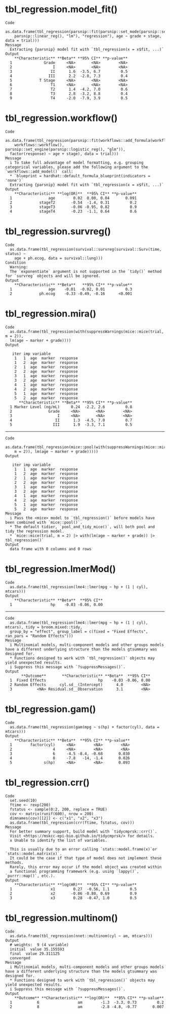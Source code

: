 # tbl_regression.model_fit()

    Code
      as.data.frame(tbl_regression(parsnip::fit(parsnip::set_mode(parsnip::set_engine(
        parsnip::linear_reg(), "lm"), "regression"), age ~ grade + stage, data = trial)))
    Message
      Extracting {parsnip} model fit with `tbl_regression(x = x$fit, ...)`
    Output
        **Characteristic** **Beta** **95% CI** **p-value**
      1              Grade     <NA>       <NA>        <NA>
      2                  I     <NA>       <NA>        <NA>
      3                 II      1.6  -3.5, 6.7         0.5
      4                III      2.2  -2.8, 7.3         0.4
      5            T Stage     <NA>       <NA>        <NA>
      6                 T1     <NA>       <NA>        <NA>
      7                 T2      1.4  -4.2, 7.0         0.6
      8                 T3      2.8  -3.2, 8.8         0.4
      9                 T4     -2.0  -7.9, 3.9         0.5

# tbl_regression.workflow()

    Code
      as.data.frame(tbl_regression(parsnip::fit(workflows::add_formula(workflows::add_model(
        workflows::workflow(), parsnip::set_engine(parsnip::logistic_reg(), "glm")),
      factor(response) ~ age + stage), data = trial)))
    Message
      i To take full advantage of model formatting, e.g. grouping categorical variables, please add the following argument to the `workflows::add_model()` call:
      * `blueprint = hardhat::default_formula_blueprint(indicators = 'none')`
      Extracting {parsnip} model fit with `tbl_regression(x = x$fit, ...)`
    Output
        **Characteristic** **log(OR)**  **95% CI** **p-value**
      1                age        0.02  0.00, 0.04       0.091
      2            stageT2       -0.54  -1.4, 0.31         0.2
      3            stageT3       -0.06 -0.95, 0.82         0.9
      4            stageT4       -0.23  -1.1, 0.64         0.6

# tbl_regression.survreg()

    Code
      as.data.frame(tbl_regression(survival::survreg(survival::Surv(time, status) ~
        age + ph.ecog, data = survival::lung)))
    Condition
      Warning:
      The `exponentiate` argument is not supported in the `tidy()` method for `survreg` objects and will be ignored.
    Output
        **Characteristic** **Beta**   **95% CI** **p-value**
      1                age    -0.01  -0.02, 0.01         0.3
      2            ph.ecog    -0.33 -0.49, -0.16      <0.001

# tbl_regression.mira()

    Code
      as.data.frame(tbl_regression(with(suppressWarnings(mice::mice(trial, m = 2)),
      lm(age ~ marker + grade))))
    Output
      
       iter imp variable
        1   1  age  marker  response
        1   2  age  marker  response
        2   1  age  marker  response
        2   2  age  marker  response
        3   1  age  marker  response
        3   2  age  marker  response
        4   1  age  marker  response
        4   2  age  marker  response
        5   1  age  marker  response
        5   2  age  marker  response
          **Characteristic** **Beta** **95% CI** **p-value**
      1 Marker Level (ng/mL)     0.24  -2.2, 2.6         0.8
      2                Grade     <NA>       <NA>        <NA>
      3                    I     <NA>       <NA>        <NA>
      4                   II      1.3  -4.5, 7.0         0.7
      5                  III      1.9  -3.3, 7.1         0.5

---

    Code
      as.data.frame(tbl_regression(mice::pool(with(suppressWarnings(mice::mice(trial,
        m = 2)), lm(age ~ marker + grade)))))
    Output
      
       iter imp variable
        1   1  age  marker  response
        1   2  age  marker  response
        2   1  age  marker  response
        2   2  age  marker  response
        3   1  age  marker  response
        3   2  age  marker  response
        4   1  age  marker  response
        4   2  age  marker  response
        5   1  age  marker  response
        5   2  age  marker  response
    Message
      i Pass the <mice> model to `tbl_regression()` before models have been combined with `mice::pool()`.
      * The default tidier, `pool_and_tidy_mice()`, will both pool and tidy the regression model.
      * `mice::mice(trial, m = 2) |> with(lm(age ~ marker + grade)) |> tbl_regression()`
    Output
      data frame with 0 columns and 0 rows

# tbl_regression.lmerMod()

    Code
      as.data.frame(tbl_regression(lme4::lmer(mpg ~ hp + (1 | cyl), mtcars)))
    Output
        **Characteristic** **Beta**  **95% CI**
      1                 hp    -0.03 -0.06, 0.00

---

    Code
      as.data.frame(tbl_regression(lme4::lmer(mpg ~ hp + (1 | cyl), mtcars), tidy = broom.mixed::tidy,
      group_by = "effect", group_label = c(fixed = "Fixed Effects", ran_pars = "Random Effects")))
    Message
      i Multinomial models, multi-component models and other groups models have a different underlying structure than the models gtsummary was designed for.
      * Functions designed to work with `tbl_regression()` objects may yield unexpected results.
      i Suppress this message with `?suppressMessages()`.
    Output
           **Outcome**       **Characteristic** **Beta**  **95% CI**
      1  Fixed Effects                       hp    -0.03 -0.06, 0.00
      2 Random Effects      cyl.sd__(Intercept)      4.0        <NA>
      3           <NA> Residual.sd__Observation      3.1        <NA>

# tbl_regression.gam()

    Code
      as.data.frame(tbl_regression(gam(mpg ~ s(hp) + factor(cyl), data = mtcars)))
    Output
        **Characteristic** **Beta**  **95% CI** **p-value**
      1        factor(cyl)     <NA>        <NA>        <NA>
      2                  4     <NA>        <NA>        <NA>
      3                  6     -4.5 -8.4, -0.68       0.030
      4                  8     -7.8   -14, -1.4       0.026
      5              s(hp)     <NA>        <NA>       0.093

# tbl_regression.crr()

    Code
      set.seed(10)
      ftime <- rexp(200)
      fstatus <- sample(0:2, 200, replace = TRUE)
      cov <- matrix(runif(600), nrow = 200)
      dimnames(cov)[[2]] <- c("x1", "x2", "x3")
      as.data.frame(tbl_regression(crr(ftime, fstatus, cov)))
    Message
      For better summary support, build model with `tidycmprsk::crr()`.
      Visit <https://mskcc-epi-bio.github.io/tidycmprsk/> for details.
      x Unable to identify the list of variables.
      
      This is usually due to an error calling `stats::model.frame(x)`or `stats::model.matrix(x)`.
      It could be the case if that type of model does not implement these methods.
      Rarely, this error may occur if the model object was created within
      a functional programming framework (e.g. using `lappy()`, `purrr::map()`, etc.).
    Output
        **Characteristic** **log(HR)**  **95% CI** **p-value**
      1                 x1        0.27  -0.56, 1.1         0.5
      2                 x2       -0.06 -0.80, 0.69         0.9
      3                 x3        0.28  -0.47, 1.0         0.5

# tbl_regression.multinom()

    Code
      as.data.frame(tbl_regression(nnet::multinom(cyl ~ am, mtcars)))
    Output
      # weights:  9 (4 variable)
      initial  value 35.155593 
      final  value 29.311125 
      converged
    Message
      i Multinomial models, multi-component models and other groups models have a different underlying structure than the models gtsummary was designed for.
      * Functions designed to work with `tbl_regression()` objects may yield unexpected results.
      i Suppress this message with `?suppressMessages()`.
    Output
        **Outcome** **Characteristic** **log(OR)**  **95% CI** **p-value**
      1           6                 am        -1.3  -3.3, 0.73         0.2
      2           8                 am        -2.8 -4.8, -0.77       0.007


